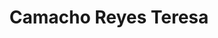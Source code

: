 ---
title: "Camacho Reyes Teresa"
url: /toluca-de-lerdo/camacho-reyes-teresa/
shop: material de oficina
---
